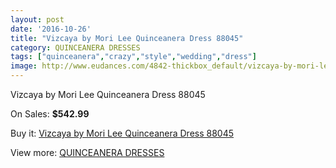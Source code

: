 ```yaml
---
layout: post
date: '2016-10-26'
title: "Vizcaya by Mori Lee Quinceanera Dress 88045"
category: QUINCEANERA DRESSES
tags: ["quinceanera","crazy","style","wedding","dress"]
image: http://www.eudances.com/4842-thickbox_default/vizcaya-by-mori-lee-quinceanera-dress-88045.jpg
---
```

Vizcaya by Mori Lee Quinceanera Dress 88045

On Sales: **$542.99**
<a href="https://www.eudances.com/en/quinceanera-dresses/1634-vizcaya-by-mori-lee-quinceanera-dress-88045.html"><amp-img layout="responsive" width="600" height="600" src="//www.eudances.com/4842-thickbox_default/vizcaya-by-mori-lee-quinceanera-dress-88045.jpg" alt="Vizcaya by Mori Lee Quinceanera Dress 88045 0" /></a>
<a href="https://www.eudances.com/en/quinceanera-dresses/1634-vizcaya-by-mori-lee-quinceanera-dress-88045.html"><amp-img layout="responsive" width="600" height="600" src="//www.eudances.com/4845-thickbox_default/vizcaya-by-mori-lee-quinceanera-dress-88045.jpg" alt="Vizcaya by Mori Lee Quinceanera Dress 88045 1" /></a>
<a href="https://www.eudances.com/en/quinceanera-dresses/1634-vizcaya-by-mori-lee-quinceanera-dress-88045.html"><amp-img layout="responsive" width="600" height="600" src="//www.eudances.com/4844-thickbox_default/vizcaya-by-mori-lee-quinceanera-dress-88045.jpg" alt="Vizcaya by Mori Lee Quinceanera Dress 88045 2" /></a>
<a href="https://www.eudances.com/en/quinceanera-dresses/1634-vizcaya-by-mori-lee-quinceanera-dress-88045.html"><amp-img layout="responsive" width="600" height="600" src="//www.eudances.com/4843-thickbox_default/vizcaya-by-mori-lee-quinceanera-dress-88045.jpg" alt="Vizcaya by Mori Lee Quinceanera Dress 88045 3" /></a>

Buy it: [Vizcaya by Mori Lee Quinceanera Dress 88045](https://www.eudances.com/en/quinceanera-dresses/1634-vizcaya-by-mori-lee-quinceanera-dress-88045.html "Vizcaya by Mori Lee Quinceanera Dress 88045")

View more: [QUINCEANERA DRESSES](https://www.eudances.com/en/17-quinceanera-dresses "QUINCEANERA DRESSES")
